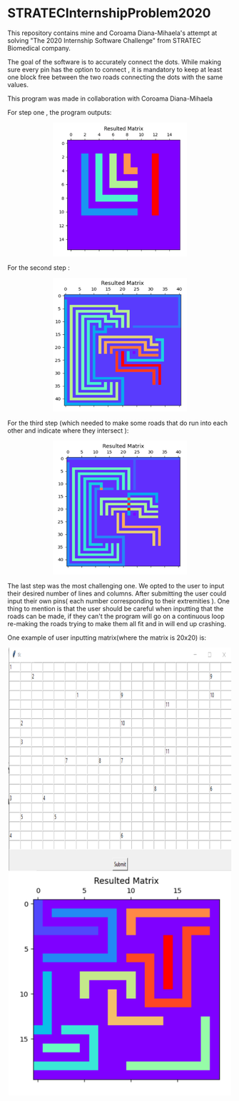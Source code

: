 # STRATECInternshipProblem2020

This repository contains mine and Coroama Diana-Mihaela's attempt at solving "The 2020 Internship Software Challenge" from STRATEC Biomedical company. 

The goal of the software is to accurately connect the dots. While making sure every pin has the option to connect , it is mandatory to keep at least one block free between the two roads connecting the dots with the same values. 

This program was made in collaboration with Coroama Diana-Mihaela

For step one , the program outputs:

<p align="center">
<img src="https://github.com/CoroamaLarisa/STRATECInternshipProblem2020/blob/main/images_internship/step_one.png" width="300" height="300">
</p>


For the second step :

<p align="center">
<img src="https://github.com/CoroamaLarisa/STRATECInternshipProblem2020/blob/main/images_internship/step_two.png" width="300" height="300">
</p>


For the third step (which needed to make some roads that do run into each other and indicate where they intersect ):

<p align="center">
<img src="https://github.com/CoroamaLarisa/STRATECInternshipProblem2020/blob/main/images_internship/step_three.png" width="300" height="300">
</p>


The last step was the most challenging one. We opted to the user to input their desired number of lines and columns. After submitting the user could input their own pins( each number corresponding to their extremities ). One thing to mention is that the user should be careful when inputting that the roads can be made, if they can't the program will go on a continuous loop re-making the roads trying to make them all fit and in will end up crashing. 

One example of user inputting matrix(where the matrix is 20x20) is:
<p align="center">
<img src="https://github.com/CoroamaLarisa/STRATECInternshipProblem2020/blob/main/images_internship/step_four.png" width="500" height="500">
  <img src="https://github.com/CoroamaLarisa/STRATECInternshipProblem2020/blob/main/images_internship/step_four_resulted.png" width="500" height="500">
</p>
